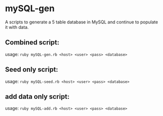 # mySQL-gen

A scripts to generate a 5 table database in MySQL and continue to populate it with data.


## Combined script:
usage: `ruby mySQL-gen.rb <host> <user> <pass> <database>` 

## Seed only script:
usage: `ruby mySQL-seed.rb <host> <user> <pass> <database>` 

## add data only script:
usage: `ruby mySQL-add.rb <host> <user> <pass> <database>` 

